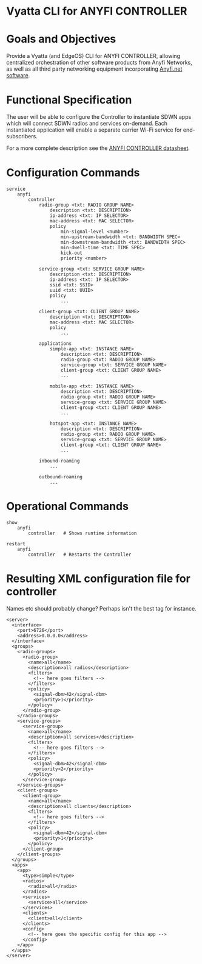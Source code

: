 Vyatta CLI for ANYFI CONTROLLER
===============================

# Goals and Objectives

Provide a Vyatta (and EdgeOS) CLI for ANYFI CONTROLLER, allowing centralized
orchestration of other software products from Anyfi Networks, as well as all
third party networking equipment incorporating [Anyfi.net software](http://anyfi.net/software).

# Functional Specification

The user will be able to configure the Controller to instantiate SDWN apps which
will connect SDWN radios and services on-demand. Each instantiated application 
will enable a separate carrier Wi-Fi service for end-subscribers.

For a more complete description see the
[ANYFI CONTROLLER datasheet](http://www.anyfinetworks.com/files/anyfi-controller-datasheet.pdf).

# Configuration Commands

    service
        anyfi
            controller
                radio-group <txt: RADIO GROUP NAME>
                    description <txt: DESCRIPTION>
                    ip-address <txt: IP SELECTOR>
                    mac-address <txt: MAC SELECTOR>
                    policy
                        min-signal-level <number>
                        min-upstream-bandwidth <txt: BANDWIDTH SPEC>
                        min-downstream-bandwidth <txt: BANDWIDTH SPEC>
                        min-dwell-time <txt: TIME SPEC>
                        kick-out
                        priority <number>

                service-group <txt: SERVICE GROUP NAME>
                    description <txt: DESCRIPTION>
                    ip-address <txt: IP SELECTOR>
                    ssid <txt: SSID>
                    uuid <txt: UUID>
                    policy
                        ...

                client-group <txt: CLIENT GROUP NAME>
                    description <txt: DESCRIPTION>
                    mac-address <txt: MAC SELECTOR>
                    policy
                        ...

                applications
                    simple-app <txt: INSTANCE NAME>
                        description <txt: DESCRIPTION>
                        radio-group <txt: RADIO GROUP NAME>
                        service-group <txt: SERVICE GROUP NAME>
                        client-group <txt: CLIENT GROUP NAME>
                        ...

                    mobile-app <txt: INSTANCE NAME>
                        description <txt: DESCRIPTION>
                        radio-group <txt: RADIO GROUP NAME>
                        service-group <txt: SERVICE GROUP NAME>
                        client-group <txt: CLIENT GROUP NAME>
                        ...

                    hotspot-app <txt: INSTANCE NAME>
                        description <txt: DESCRIPTION>
                        radio-group <txt: RADIO GROUP NAME>
                        service-group <txt: SERVICE GROUP NAME>
                        client-group <txt: CLIENT GROUP NAME>
                        ...

                inbound-roaming
                    ...

                outbound-roaming
                    ...

# Operational Commands

    show
        anyfi
            controller   # Shows runtime information

    restart
        anyfi
            controller   # Restarts the Controller
            
# Resulting XML configuration file for controller

Names etc should probably change? Perhaps <server> isn't the best tag for instance.

    <server>
      <interface>
        <port>6726</port>
        <address>0.0.0.0</address>
      </interface>
      <groups>
        <radio-groups>
          <radio-group>
            <name>all</name>
            <description>all radios</description>
            <filters>
              <!-- here goes filters -->
            </filters>
            <policy>
              <signal-dbm>42</signal-dbm>
              <priority>1</priority>
            </policy>
          </radio-group>
        </radio-groups>
        <service-groups>
          <service-group>
            <name>all</name>
            <description>all services</description>
            <filters>
              <!-- here goes filters -->
            </filters>
            <policy>
              <signal-dbm>42</signal-dbm>
              <priority>2</priority>
            </policy>
          </service-group>
        </service-groups>
        <client-groups>
          <client-group>
            <name>all</name>
            <description>all clients</description>
            <filters>
              <!-- here goes filters -->
            </filters>
            <policy>
              <signal-dbm>42</signal-dbm>
              <priority>1</priority>
            </policy>
          </client-group>
        </client-groups>
      </groups>
      <apps>
        <app>
          <type>simple</type>
          <radios>
            <radio>all</radio>
          </radios>
          <services>
            <service>all</service>
          </services>
          <clients>
            <client>all</client>
          </clients>			
          <config>
            <!-- here goes the specific config for this app -->
          </config>
        </app>
      </apps>
    </server>


